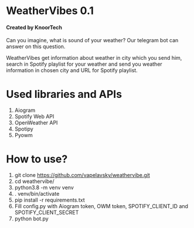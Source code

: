 # WeatherVibes 0.1
#### Created by KnoorTech

Can you imagine, what is sound of your weather? Our telegram bot can answer on this question.

WeatherVibes get information about weather in city which you send him, search in Spotify playlist for your weather and
send you weather information in chosen city and URL for Spotify playlist.

# Used libraries and APIs
1. Aiogram
2. Spotify Web API
3. OpenWeather API
4. Spotipy
5. Pyowm

# How to use?

1. git clone https://github.com/vapelavsky/weathervibe.git
2. cd weathervibe/
3. python3.8 -m venv venv
4. . venv/bin/activate
5. pip install -r requirements.txt
6. Fill config.py with Aiogram token, OWM token, SPOTIFY_CLIENT_ID and SPOTIFY_CLIENT_SECRET 
7. python bot.py
